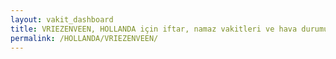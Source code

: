 ```yaml
---
layout: vakit_dashboard
title: VRIEZENVEEN, HOLLANDA için iftar, namaz vakitleri ve hava durumu - ilçe/eyalet seç
permalink: /HOLLANDA/VRIEZENVEEN/
---
```


<script type="text/javascript">
  var GLOBAL_COUNTRY = 'HOLLANDA';
  var GLOBAL_CITY = 'VRIEZENVEEN';
  var GLOBAL_STATE = '';
  var lat = 72;
  var lon = 21;
</script>
